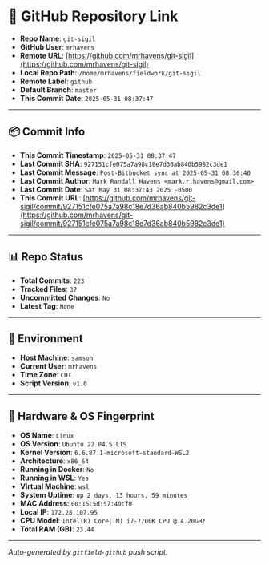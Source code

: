 # 🔗 GitHub Repository Link

- **Repo Name**: `git-sigil`
- **GitHub User**: `mrhavens`
- **Remote URL**: [https://github.com/mrhavens/git-sigil](https://github.com/mrhavens/git-sigil)
- **Local Repo Path**: `/home/mrhavens/fieldwork/git-sigil`
- **Remote Label**: `github`
- **Default Branch**: `master`
- **This Commit Date**: `2025-05-31 08:37:47`

---

## 📦 Commit Info

- **This Commit Timestamp**: `2025-05-31 08:37:47`
- **Last Commit SHA**: `927151cfe075a7a98c18e7d36ab840b5982c3de1`
- **Last Commit Message**: `Post-Bitbucket sync at 2025-05-31 08:36:40`
- **Last Commit Author**: `Mark Randall Havens <mark.r.havens@gmail.com>`
- **Last Commit Date**: `Sat May 31 08:37:43 2025 -0500`
- **This Commit URL**: [https://github.com/mrhavens/git-sigil/commit/927151cfe075a7a98c18e7d36ab840b5982c3de1](https://github.com/mrhavens/git-sigil/commit/927151cfe075a7a98c18e7d36ab840b5982c3de1)

---

## 📊 Repo Status

- **Total Commits**: `223`
- **Tracked Files**: `37`
- **Uncommitted Changes**: `No`
- **Latest Tag**: `None`

---

## 🧭 Environment

- **Host Machine**: `samson`
- **Current User**: `mrhavens`
- **Time Zone**: `CDT`
- **Script Version**: `v1.0`

---

## 🧬 Hardware & OS Fingerprint

- **OS Name**: `Linux`
- **OS Version**: `Ubuntu 22.04.5 LTS`
- **Kernel Version**: `6.6.87.1-microsoft-standard-WSL2`
- **Architecture**: `x86_64`
- **Running in Docker**: `No`
- **Running in WSL**: `Yes`
- **Virtual Machine**: `wsl`
- **System Uptime**: `up 2 days, 13 hours, 59 minutes`
- **MAC Address**: `00:15:5d:57:40:f0`
- **Local IP**: `172.28.107.95`
- **CPU Model**: `Intel(R) Core(TM) i7-7700K CPU @ 4.20GHz`
- **Total RAM (GB)**: `23.44`

---

_Auto-generated by `gitfield-github` push script._
